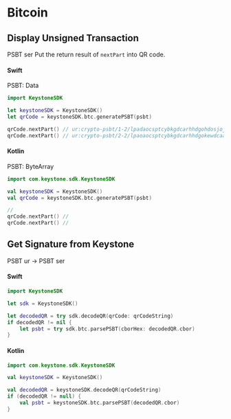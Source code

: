 # Bitcoin

## Display Unsigned Transaction

PSBT ser
Put the return result of `nextPart` into QR code.

<!-- tabs:start -->

#### **Swift**


PSBT: Data

```swift
import KeystoneSDK

let keystoneSDK = KeystoneSDK()
let qrCode = keystoneSDK.btc.generatePSBT(psbt)

qrCode.nextPart() // ur:crypto-psbt/1-2/lpadaocsptcybkgdcarhhdgohdosjojkidjyzmadaenyaoaeaeaeaohdvsknclrejnpebncnrnmnjojofejzeojlkerdonspkpkkdkykfelokgprpyutkpaeaeaeaeaezmzmzmzmlslgaaditiwpihbkispkfgrkbdaslewdfycprtjsprsgksecdratkkhktimndacnch
qrCode.nextPart() // ur:crypto-psbt/2-2/lpaoaocsptcybkgdcarhhdgokewdcaadaeaeaeaezmzmzmzmaojopkwtayaeaeaeaecmaebbtphhdnjstiambdassoloimwmlyhygdnlcatnbggtaevyykahaeaeaeaecmaebbaeplptoevwwtyakoonlourgofgvsjydpcaltaemyaeaeaeaeaeaeaeaeaeaeswhhtptt
```

#### **Kotlin**

PSBT: ByteArray


```kotlin
import com.keystone.sdk.KeystoneSDK

val keystoneSDK = KeystoneSDK()
val qrCode = keystoneSDK.btc.generatePSBT(psbt)

//
qrCode.nextPart() //
qrCode.nextPart() //
```

<!-- tabs:end -->

## Get Signature from Keystone

PSBT ur -> PSBT ser

<!-- tabs:start -->

#### **Swift**

```swift
import KeystoneSDK

let sdk = KeystoneSDK()

let decodedQR = try sdk.decodeQR(qrCode: qrCodeString)
if decodedQR != nil {
    let psbt = try sdk.btc.parsePSBT(cborHex: decodedQR.cbor)
}
```

#### **Kotlin**

```kotlin
import com.keystone.sdk.KeystoneSDK

val keystoneSDK = KeystoneSDK()

val decodedQR = keystoneSDK.decodeQR(qrCodeString)
if (decodedQR != null) {
    val psbt = keystoneSDK.btc.parsePSBT(decodedQR.cbor)
}
```

<!-- tabs:end -->
